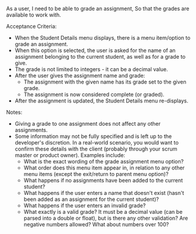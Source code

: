 As a user,
I need to be able to grade an assignment,
So that the grades are available to work with.

Acceptance Criteria:
* When the Student Details menu displays, there is a menu item/option to grade an assignment.
* When this option is selected, the user is asked for the name of an assignment belonging to the current student, as well as for a grade to give.
* The grade is not limited to integers - it can be a decimal value.
* After the user gives the assignment name and grade:
    * The assignment with the given name has its grade set to the given grade.
    * The assignment is now considered complete (or graded).
* After the assignment is updated, the Student Details menu re-displays.

Notes:
* Giving a grade to one assignment does not affect any other assignments.
* Some information may not be fully specified and is left up to the developer's discretion. In a real-world scenario, you would want to confirm these details with the client (probably through your scrum master or product owner). Examples include:
    * What is the exact wording of the grade assignment menu option?
    * What order does this menu item appear in, in relation to any other menu items (except the exit/return to parent menu option)?
    * What happens if no assignments have been added to the current student?
    * What happens if the user enters a name that doesn't exist (hasn't been added as an assignment for the current student)?
    * What happens if the user enters an invalid grade?
    * What exactly is a valid grade? It must be a decimal value (can be parsed into a double or float), but is there any other validation? Are negative numbers allowed? What about numbers over 100?
